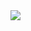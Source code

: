 
<!--
**konekato/konekato** is a ✨ _special_ ✨ repository because its `README.md` (this file) appears on your GitHub profile.

Here are some ideas to get you started:

- 🔭 I’m currently working on ...
- 🌱 I’m currently learning ...
- 👯 I’m looking to collaborate on ...
- 🤔 I’m looking for help with ...
- 💬 Ask me about ...
- 📫 How to reach me: ...
- 😄 Pronouns: ...
- ⚡ Fun fact: ...
-->

<a href="">
  <img align="left" src="https://github-readme-stats.vercel.app/api?username=konekato&theme=great-gatsby&show_icons=true&count_private=true&hide_border=true" />
</a>
